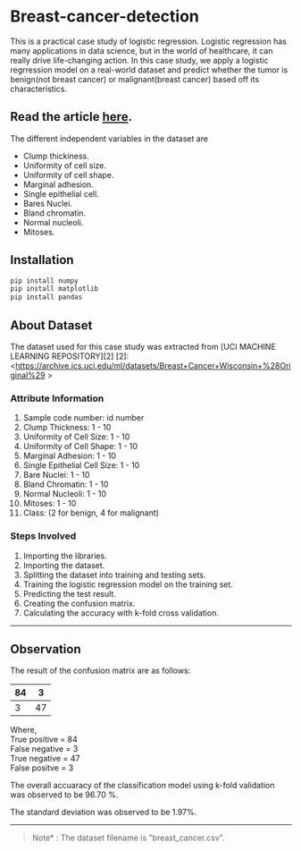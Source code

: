 
# Breast-cancer-detection
This is a practical case study of logistic regression. Logistic regression has many applications in data science, but in the world of healthcare, it can really drive life-changing action. In this case study, we apply a logistic regrression model on a real-world dataset and predict whether the tumor is benign(not breast cancer) or malignant(breast cancer) based off its characteristics. 

## Read the article [here][1].   

[1]:<https://github.com/Maskey71098/Breast-cancer-detection/edit/main/README.md> "here"   

The different independent variables in the dataset are   
* Clump thickiness.
* Uniformity of cell size.
* Uniformity of cell shape.
* Marginal adhesion.
* Single epithelial cell.
* Bares Nuclei.
* Bland chromatin.
* Normal nucleoli.
* Mitoses.  

## Installation
```python
pip install numpy
pip install matplotlib
pip install pandas
``` 

## About Dataset
The dataset used for this case study was extracted from [UCI MACHINE LEARNING REPOSITORY][2] 
[2]: <https://archive.ics.uci.edu/ml/datasets/Breast+Cancer+Wisconsin+%28Original%29 >

### **Attribute Information**   

1. Sample code number: id number
2. Clump Thickness: 1 - 10
3. Uniformity of Cell Size: 1 - 10
4. Uniformity of Cell Shape: 1 - 10
5. Marginal Adhesion: 1 - 10
6. Single Epithelial Cell Size: 1 - 10
7. Bare Nuclei: 1 - 10
8. Bland Chromatin: 1 - 10
9. Normal Nucleoli: 1 - 10
10. Mitoses: 1 - 10
11. Class: (2 for benign, 4 for malignant) 


### **Steps Involved** 

1. Importing the libraries.
2. Importing the dataset.
3. Splitting the dataset into training and testing sets.
4. Training the logistic regression model on the training set.
5. Predicting the test result.
6. Creating the confusion matrix.
7. Calculating the accuracy with k-fold cross validation.
___

## Observation   
The result of the confusion matrix are as follows:  

|   84  |   3	|
|---	|---	|
|   3	|  47 	|

Where,   
True positive = 84   
False negative = 3   
True negative = 47   
False positve = 3    

The overall accuaracy of the classification model using k-fold validation was observed to be 96.70 %.   

The standard deviation was observed to be 1.97%.
___   
>Note* : The dataset filename is "breast_cancer.csv".

